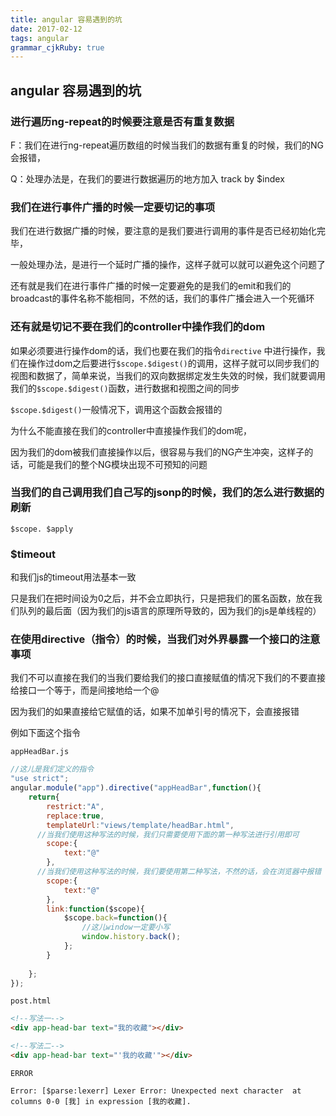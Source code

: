 ```yaml
---
title: angular 容易遇到的坑
date: 2017-02-12
tags: angular
grammar_cjkRuby: true
---
```


## angular 容易遇到的坑

### 进行遍历ng-repeat的时候要注意是否有重复数据

F：我们在进行ng-repeat遍历数组的时候当我们的数据有重复的时候，我们的NG会报错，

Q：处理办法是，在我们的要进行数据遍历的地方加入 track by $index

<!--more-->

### 我们在进行事件广播的时候一定要切记的事项

我们在进行数据广播的时候，要注意的是我们要进行调用的事件是否已经初始化完毕，

一般处理办法，是进行一个延时广播的操作，这样子就可以就可以避免这个问题了

还有就是我们在进行事件广播的时候一定要避免的是我们的emit和我们的broadcast的事件名称不能相同，不然的话，我们的事件广播会进入一个死循环

### 还有就是切记不要在我们的controller中操作我们的dom

如果必须要进行操作dom的话，我们也要在我们的指令`directive`  中进行操作，我们在操作过dom之后要进行`$scope.$digest()`的调用，这样子就可以同步我们的视图和数据了，简单来说，当我们的双向数据绑定发生失效的时候，我们就要调用我们的`$scope.$digest()`函数，进行数据和视图之间的同步

`$scope.$digest()`一般情况下，调用这个函数会报错的

为什么不能直接在我们的controller中直接操作我们的dom呢，

因为我们的dom被我们直接操作以后，很容易与我们的NG产生冲突，这样子的话，可能是我们的整个NG模块出现不可预知的问题

### 当我们的自己调用我们自己写的jsonp的时候，我们的怎么进行数据的刷新

`$scope. $apply`

### $timeout

和我们js的timeout用法基本一致

只是我们在把时间设为0之后，并不会立即执行，只是把我们的匿名函数，放在我们队列的最后面（因为我们的js语言的原理所导致的，因为我们的js是单线程的）



### 在使用directive（指令）的时候，当我们对外界暴露一个接口的注意事项

我们不可以直接在我们的当我们要给我们的接口直接赋值的情况下我们的不要直接给接口一个等于，而是间接地给一个@

因为我们的如果直接给它赋值的话，如果不加单引号的情况下，会直接报错

例如下面这个指令

`appHeadBar.js`

```javascript
//这儿是我们定义的指令
"use strict";
angular.module("app").directive("appHeadBar",function(){
    return{
        restrict:"A",
        replace:true,
        templateUrl:"views/template/headBar.html",
      //当我们使用这种写法的时候，我们只需要使用下面的第一种写法进行引用即可
        scope:{
            text:"@"
        },
      //当我们使用这种写法的时候，我们要使用第二种写法，不然的话，会在浏览器中报错
      	scope:{
            text:"@"
        },
        link:function($scope){
            $scope.back=function(){
                //这儿window一定要小写
                window.history.back();
            };
        }
       
    };
});
```

`post.html`

```html
<!--写法一--> 
<div app-head-bar text="我的收藏"></div>

<!--写法二-->
<div app-head-bar text="'我的收藏'"></div>
```

`ERROR`

```
Error: [$parse:lexerr] Lexer Error: Unexpected next character  at columns 0-0 [我] in expression [我的收藏].
```

